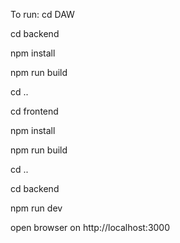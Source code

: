 To run:
cd DAW

cd backend

npm install

npm run build

cd ..

cd frontend

npm install

npm run build

cd ..

cd backend

npm run dev


open browser on http://localhost:3000

